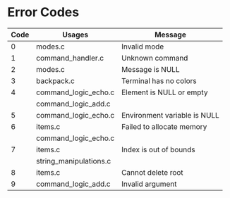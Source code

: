# Error Codes

| Code | Usages              | Message |
| - | ---------------------- | ------- |
| 0 | modes.c                | Invalid mode |
| 1 | command_handler.c      | Unknown command |
| 2 | modes.c                | Message is NULL |
| 3 | backpack.c             | Terminal has no colors |
| 4 | command_logic_echo.c   | Element is NULL or empty |
|   | command_logic_add.c    | |
| 5 | command_logic_echo.c   | Environment variable is NULL |
| 6 | items.c                | Failed to allocate memory |
|   | command_logic_echo.c   | |
| 7 | items.c                | Index is out of bounds |
|   | string_manipulations.c | |
| 8 | items.c                | Cannot delete root |
| 9 | command_logic_add.c    | Invalid argument |
